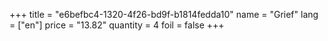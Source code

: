 +++
title = "e6befbc4-1320-4f26-bd9f-b1814fedda10"
name = "Grief"
lang = ["en"]
price = "13.82"
quantity = 4
foil = false
+++
